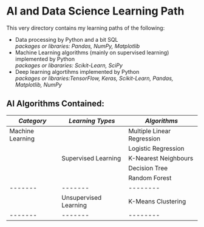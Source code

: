 # AI and Data Science Learning Path
This very directory contains my learning paths of the following: 
- Data processing by Python and a bit SQL \
*packages or libraries: Pandas, NumPy, Matplotlib*
- Machine Learning algorithms (mainly on supervised learning) implemented by Python \
*packages or libararies: Scikit-Learn, SciPy*
- Deep learning algortihms implemented by Python \
*packages or libraries:TensorFlow, Keras, Scikit-Learn, Pandas, Matplotlib, NumPy*


## AI Algorithms Contained:

***Category*** | ***Learning Types*** | ***Algorithms***
|-------|-------|--------|
| Machine Learning  |    |  Multiple Linear Regression |
|       |       | Logistic Regression  |
|       |   Supervised Learning     | K-Nearest Neighbours |
|       |       | Decision Tree |
|       |       | Random Forest|
|-------|-------|--------|
|       | Unsupervised Learning |  K-Means Clustering |
|-------|-------|--------|

